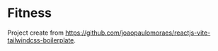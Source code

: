 # Fitness

Project create from https://github.com/joaopaulomoraes/reactjs-vite-tailwindcss-boilerplate.
